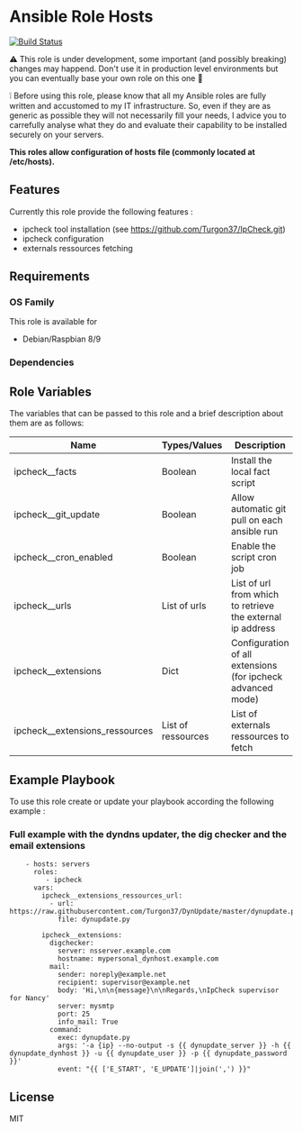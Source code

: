 Ansible Role Hosts
=========

[![Build Status](https://travis-ci.org/Turgon37/ansible-ipcheck.svg?branch=master)](https://travis-ci.org/Turgon37/ansible-ipcheck)

:warning: This role is under development, some important (and possibly breaking) changes may happend. Don't use it in production level environments but you can eventually base your own role on this one :hammer:

:grey_exclamation: Before using this role, please know that all my Ansible roles are fully written and accustomed to my IT infrastructure. So, even if they are as generic as possible they will not necessarily fill your needs, I advice you to carrefully analyse what they do and evaluate their capability to be installed securely on your servers.

**This roles allow configuration of hosts file (commonly located at /etc/hosts).**

## Features

Currently this role provide the following features :

  * ipcheck tool installation (see https://github.com/Turgon37/IpCheck.git)
  * ipcheck configuration
  * externals ressources fetching

## Requirements

### OS Family

This role is available for

  * Debian/Raspbian 8/9

### Dependencies


## Role Variables

The variables that can be passed to this role and a brief description about them are as follows:

| Name                           | Types/Values       | Description                                                |
| -------------------------------|--------------------|----------------------------------------------------------- |
| ipcheck__facts                 | Boolean            | Install the local fact script                              |
| ipcheck__git_update            | Boolean            | Allow automatic git pull on each ansible run               |
| ipcheck__cron_enabled          | Boolean            | Enable the script cron job                                 |
| ipcheck__urls                  | List of urls       | List of url from which to retrieve the external ip address |
| ipcheck__extensions            | Dict               | Configuration of all extensions (for ipcheck advanced mode)|
| ipcheck__extensions_ressources | List of ressources | List of externals ressources to fetch                      |


## Example Playbook

To use this role create or update your playbook according the following example :


### Full example with the dyndns updater, the dig checker and the email extensions


```
    - hosts: servers
      roles:
         - ipcheck
      vars:
        ipcheck__extensions_ressources_url:
          - url: https://raw.githubusercontent.com/Turgon37/DynUpdate/master/dynupdate.py
            file: dynupdate.py

        ipcheck__extensions:
          digchecker:
            server: nsserver.example.com
            hostname: mypersonal_dynhost.example.com
          mail:
            sender: noreply@example.net
            recipient: supervisor@example.net
            body: 'Hi,\n\n{message}\n\nRegards,\nIpCheck supervisor for Nancy'
            server: mysmtp
            port: 25
            info_mail: True
          command:
            exec: dynupdate.py
            args: '-a {ip} --no-output -s {{ dynupdate_server }} -h {{ dynupdate_dynhost }} -u {{ dynupdate_user }} -p {{ dynupdate_password }}'
            event: "{{ ['E_START', 'E_UPDATE']|join(',') }}"
```

## License

MIT